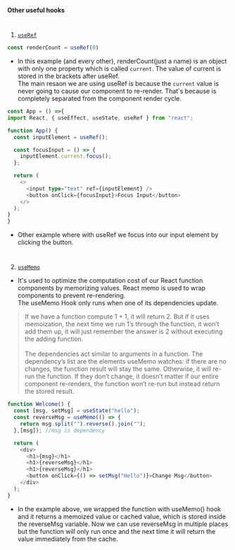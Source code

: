 **Other useful hooks**

#

1. [`useRef`](https://www.youtube.com/watch?v=t2ypzz6gJm0)
```js
const renderCount = useRef(0)
```
- In this example (and every other), renderCount(just a name) is an object with only one property which is called `current`. The value of current is stored in the brackets after useRef.<br> The main resaon we are using useRef is because the `current` value is never going to cause our component to re-render. That's because is completely separated from the component render cycle.   
```ts
const App = () =>{
import React, { useEffect, useState, useRef } from "react";

function App() {
  const inputElement = useRef();

  const focusInput = () => {
    inputElement.current.focus();
  };

  return (
    <>
      <input type="text" ref={inputElement} />
      <button onClick={focusInput}>Focus Input</button>
    </>
  );
}
}
```
- Other example where with useRef we focus into our input element by clicking the button.

#

2. [`useMemo`](https://www.youtube.com/watch?v=THL1OPn72vo)

- It's used to optimize the computation cost of our React function components by memorizing values. React memo is used to wrap components to prevent re-rendering.<br>The useMemo Hook only runs when one of its dependencies update.
>If we have a function compute 1 + 1, it will return 2. But if it uses memoization, the next time we run 1’s through the function, it won’t add them up, it will just remember the answer is 2 without executing the adding function.<br><br>The dependencies act similar to arguments in a function. The dependency’s list are the elements useMemo watches: if there are no changes, the function result will stay the same. Otherwise, it will re-run the function. If they don’t change, it doesn’t matter if our entire component re-renders, the function won’t re-run but instead return the stored result.
```ts
function Welcome() {
  const [msg, setMsg] = useState("hello");
  const reverseMsg = useMemo(() => {
    return msg.split("").reverse().join("");
  },[msg]); //msg is dependency

  return (
    <div>
      <h1>{msg}</h1>
      <h1>{reverseMsg}</h1>
      <h1>{reverseMsg}</h1>
      <button onClick={() => setMsg("Hello")}>Change Msg</button>
    </div>
  );
}
```
- In the example above, we wrapped the function with useMemo() hook and it returns a memoized value or cached value, which is stored inside the reverseMsg variable. Now we can use reverseMsg in multiple places but the function will only run once and the next time it will return the value immediately from the cache.






